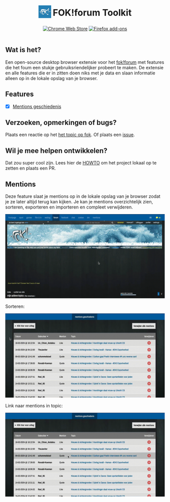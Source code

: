<h1 align="center">
<sub>
<img src="public/icons/128.png" width-"40" height="40">
</sub>
FOK!forum Toolkit
</h1>
<p align="center">
  <a href="https://chromewebstore.google.com/detail/fokforum-toolkit/aeicidhhmkkbadjpbhnfbnpbokomepfh?hl=nl">
    <picture>
      <source srcset="https://i.imgur.com/XBIE9pk.png" media="(prefers-color-scheme: dark)">
      <img height="58" src="https://i.imgur.com/oGxig2F.png" alt="Chrome Web Store"></picture></a>
  <a href="https://addons.mozilla.org/en-US/firefox/addon/fok-forum-toolkit/">
    <picture>
      <source srcset="https://i.imgur.com/ZluoP7T.png" media="(prefers-color-scheme: dark)">
      <img height="58" src="https://i.imgur.com/4PobQqE.png" alt="Firefox add-ons"></picture></a>
  <br><br>
</p>

## Wat is het?

Een open-source desktop browser extensie voor het [fok!forum](https://forum.fok.nl/) met features die het foum een stukje gebruiksriendelijker probeert te maken. De extensie en alle features die er in zitten doen niks met je data en slaan informatie alleen op in de lokale opslag van je browser.

## Features

- [x] [Mentions geschiedenis](#mentions)

## Verzoeken, opmerkingen of bugs?

Plaats een reactie op het [het topic op fok](https://forum.fok.nl/topic/2702870/fok-forum-toolkit-browser-extensie.html). Of plaats een [issue](https://github.com/Golannnnn/fok_toolkit/issues).

## Wil je mee helpen ontwikkelen?

Dat zou super cool zijn. Lees hier de [HOWTO](./HOWTO.md) om het project lokaal op te zetten en plaats een PR.

## Mentions

Deze feature slaat je mentions op in de lokale opslag van je browser zodat je ze later altijd terug kan kijken. Je kan je mentions overzichtelijk zien, sorteren, exporteren en importeren en compleet verwijderen.

![mentions gif 1](public/readme/mentions_page.gif)

Sorteren:

![mentions gif 2](public/readme/mentions_sort.gif)

Link naar mentions in topic:

![mentions gif 3](public/readme/mentions_link.gif)
